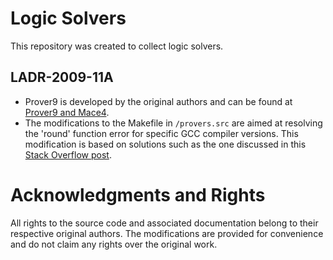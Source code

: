 # Logic Solvers

This repository was created to collect logic solvers.


## LADR-2009-11A

- Prover9 is developed by the original authors and can be found at [Prover9 and Mace4](https://www.cs.unm.edu/~mccune/prover9/).
- The modifications to the Makefile in `/provers.src` are aimed at resolving the 'round' function error for specific GCC compiler versions. This modification is based on solutions such as the one discussed in this [Stack Overflow post](https://stackoverflow.com/questions/39472662/c-round-function-is-throwing-error-undefined-reference-to-round).

# Acknowledgments and Rights
All rights to the source code and associated documentation belong to their respective original authors. The modifications are provided for convenience and do not claim any rights over the original work.
